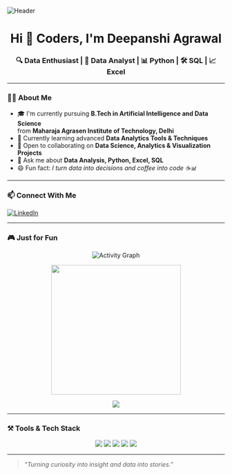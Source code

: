 ![Header](https://www.interactions.com/wp-content/uploads/2018/10/pure_vs_pragmatic_ai_2000x500.jpg)

<h1 align="center">Hi 👋 Coders, I'm Deepanshi Agrawal</h1>
<h3 align="center">🔍 Data Enthusiast | 🧠 Data Analyst | 📊 Python | 🛠 SQL | 📈 Excel</h3>

---

### 👩‍🎓 About Me

- 🎓 I'm currently pursuing **B.Tech in Artificial Intelligence and Data Science**  
  from **Maharaja Agrasen Institute of Technology, Delhi**
- 🌱 Currently learning advanced **Data Analytics Tools & Techniques**
- 🤝 Open to collaborating on **Data Science, Analytics & Visualization Projects**
- 💬 Ask me about **Data Analysis, Python, Excel, SQL**
- 😄 Fun fact: *I turn data into decisions and coffee into code ☕📊*

---

### 📫 Connect With Me

[![LinkedIn](https://img.shields.io/badge/LinkedIn-DeepanshiAgarwal-blue?style=for-the-badge&logo=linkedin)](https://www.linkedin.com/in/deepanshi-agarwal-0688b9222/)

---

### 🎮 Just for Fun

<p align="center">
  <img src="https://github-readme-activity-graph.cyclic.app/graph?username=octocat&theme=rogue" alt="Activity Graph" />
</p>

<p align="center">
  <img src="https://media.giphy.com/media/SWoSkN6DxTszqIKEqv/giphy.gif" width="300" />
</p>

<p align="center">
  <img src="https://readme-typing-svg.herokuapp.com?font=Fira+Code&size=24&duration=4000&pause=1000&color=F75C7E&center=true&width=435&lines=Analyzing+Data+Like+a+Pro+📊;Telling+Stories+with+Numbers+📈;Turning+Logic+into+Insight+💡" />
</p>

---

### ⚒️ Tools & Tech Stack

<p align="center">
  <img src="https://img.shields.io/badge/Python-3776AB?style=for-the-badge&logo=python&logoColor=white"/>
  <img src="https://img.shields.io/badge/SQL-4479A1?style=for-the-badge&logo=mysql&logoColor=white"/>
  <img src="https://img.shields.io/badge/Excel-217346?style=for-the-badge&logo=microsoft-excel&logoColor=white"/>
  <img src="https://img.shields.io/badge/Tableau-E97627?style=for-the-badge&logo=tableau&logoColor=white"/>
  <img src="https://img.shields.io/badge/Jupyter-F37626?style=for-the-badge&logo=jupyter&logoColor=white"/>
</p>

---

> _“Turning curiosity into insight and data into stories.”_
